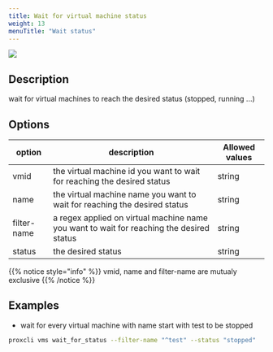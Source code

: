 ```yaml
---
title: Wait for virtual machine status
weight: 13
menuTitle: "Wait status"
---
```


![](/images/proxcli_vms_wait_for_status_help.png)

## Description

wait for virtual machines to reach the desired status (stopped, running ...)

## Options

|option|description|Allowed values|
|---|---|---|
|vmid|the virtual machine id you want to wait for reaching the desired status|string|
|name|the virtual machine name you want to wait for reaching the desired status|string|
|filter-name|a regex applied on virtual machine name you want to wait for reaching the desired status|string|
|status|the desired status|string|

{{% notice style="info" %}}
vmid, name and filter-name are mutualy exclusive
{{% /notice %}}

## Examples

- wait for every virtual machine with name start with test to be stopped

```bash
proxcli vms wait_for_status --filter-name "^test" --status "stopped"
```
